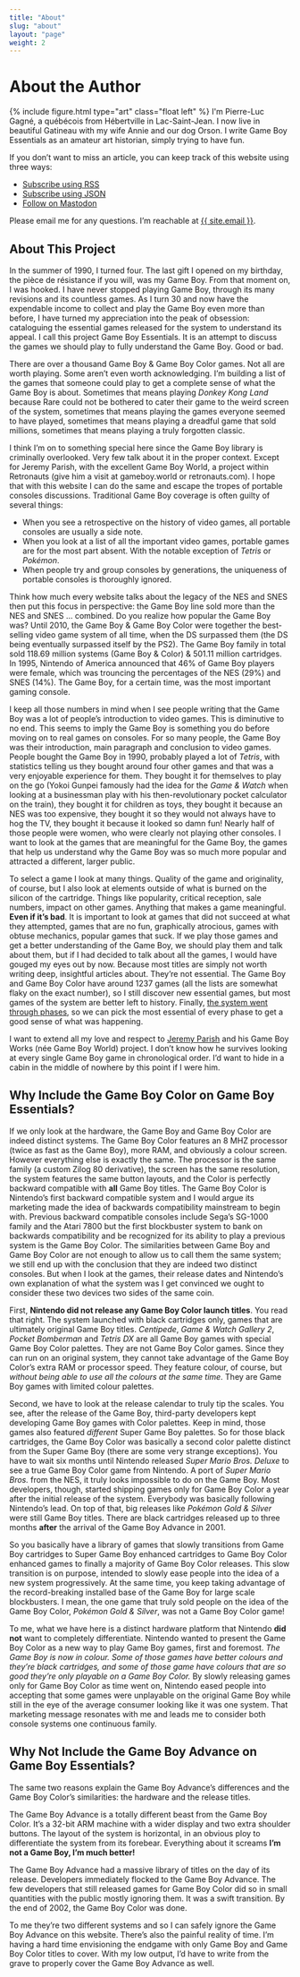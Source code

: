 ```yaml
---
title: "About"
slug: "about"
layout: "page"
weight: 2
---
```

# About the Author

{% include figure.html type="art" class="float left" %}
I'm Pierre-Luc Gagné, a québécois from Hébertville in Lac-Saint-Jean. I now live in beautiful Gatineau with my wife Annie and our dog Orson. I write Game Boy Essentials as an amateur art historian, simply trying to have fun.

If you don’t want to miss an article, you can keep track of this website using three ways:

- [Subscribe using RSS](/rss.xml)
- [Subscribe using JSON](/feed.json)
- [Follow on Mastodon](https://peoplemaking.games/@gbe)

Please email me for any questions. I’m reachable at <a href="mailto:{{ site.email }}">{{ site.email }}</a>.

## About This Project

In the summer of 1990, I turned four. The last gift I opened on my birthday, the pièce de résistance if you will, was my Game Boy. From that moment on, I was hooked. I have never stopped playing Game Boy, through its many revisions and its countless games. As I turn 30 and now have the expendable income to collect and play the Game Boy even more than before, I have turned my appreciation into the peak of obsession: cataloguing the essential games released for the system to understand its appeal. I call this project Game Boy Essentials. It is an attempt to discuss the games we should play to fully understand the Game Boy. Good or bad.

There are over a thousand Game Boy & Game Boy Color games. Not all are worth playing. Some aren’t even worth acknowledging. I’m building a list of the games that someone could play to get a complete sense of what the Game Boy is about. Sometimes that means playing *Donkey Kong Land* because Rare could not be bothered to cater their game to the weird screen of the system, sometimes that means playing the games everyone seemed to have played, sometimes that means playing a dreadful game that sold millions, sometimes that means playing a truly forgotten classic.

I think I’m on to something special here since the Game Boy library is criminally overlooked. Very few talk about it in the proper context. Except for Jeremy Parish, with the excellent Game Boy World, a project within Retronauts (give him a visit at gameboy.world or retronauts.com). I hope that with this website I can do the same and escape the tropes of portable consoles discussions. Traditional Game Boy coverage is often guilty of several things:

- When you see a retrospective on the history of video games, all portable consoles are usually a side note.
- When you look at a list of all the important video games, portable games are for the most part absent. With the notable exception of *Tetris* or *Pokémon*.
- When people try and group consoles by generations, the uniqueness of portable consoles is thoroughly ignored.

Think how much every website talks about the legacy of the NES and SNES then put this focus in perspective: the Game Boy line sold more than the NES and SNES … combined. Do you realize how popular the Game Boy was? Until 2010, the Game Boy & Game Boy Color were together the best-selling video game system of all time, when the DS surpassed them (the DS being eventually surpassed itself by the PS2). The Game Boy family in total sold 118.69 million systems (Game Boy & Color) & 501.11 million cartridges. In 1995, Nintendo of America announced that 46% of Game Boy players were female, which was trouncing the percentages of the NES (29%) and SNES (14%). The Game Boy, for a certain time, was the most important gaming console.

I keep all those numbers in mind when I see people writing that the Game Boy was a lot of people’s introduction to video games. This is diminutive to no end. This seems to imply the Game Boy is something you do before moving on to real games on consoles. For so many people, the Game Boy was their introduction, main paragraph and conclusion to video games. People bought the Game Boy in 1990, probably played a lot of *Tetris*, with statistics telling us they bought around four other games and that was a very enjoyable experience for them. They bought it for themselves to play on the go (Yokoi Gunpei famously had the idea for the *Game & Watch* when looking at a businessman play with his then-revolutionary pocket calculator on the train), they bought it for children as toys, they bought it because an NES was too expensive, they bought it so they would not always have to hog the TV, they bought it because it looked so damn fun! Nearly half of those people were women, who were clearly not playing other consoles. I want to look at the games that are meaningful for the Game Boy, the games that help us understand why the Game Boy was so much more popular and attracted a different, larger public.

To select a game I look at many things. Quality of the game and originality, of course, but I also look at elements outside of what is burned on the silicon of the cartridge. Things like popularity, critical reception, sale numbers, impact on other games. Anything that makes a game meaningful. **Even if it’s bad**. It is important to look at games that did not succeed at what they attempted, games that are no fun, graphically atrocious, games with obtuse mechanics, popular games that suck. If we play those games and get a better understanding of the Game Boy, we should play them and talk about them, but if I had decided to talk about all the games, I would have gouged my eyes out by now. Because most titles are simply not worth writing deep, insightful articles about. They’re not essential. The Game Boy and Game Boy Color have around 1237 games (all the lists are somewhat flaky on the exact number), so I still discover new essential games, but most games of the system are better left to history. Finally, [the system went through phases](http://www.chrismcovell.com/GameBoyDecline.html), so we can pick the most essential of every phase to get a good sense of what was happening.

I want to extend all my love and respect to [Jeremy Parish](http://gameboyworld.com) and his Game Boy Works (née Game Boy World) project. I don’t know how he survives looking at every single Game Boy game in chronological order. I’d want to hide in a cabin in the middle of nowhere by this point if I were him.

## Why Include the Game Boy Color on Game Boy Essentials?

If we only look at the hardware, the Game Boy and Game Boy Color are indeed distinct systems. The Game Boy Color features an 8 MHZ processor (twice as fast as the Game Boy), more RAM, and obviously a colour screen. However everything else is exactly the same. The processor is the same family (a custom Zilog 80 derivative), the screen has the same resolution, the system features the same button layouts, and the Color is perfectly backward compatible with **all** Game Boy titles. The Game Boy Color is Nintendo’s first backward compatible system and I would argue its marketing made the idea of backwards compatibility mainstream to begin with. Previous backward compatible consoles include Sega’s SG-1000 family and the Atari 7800 but the first blockbuster system to bank on backwards compatibility and be recognized for its ability to play a previous system is the Game Boy Color. The similarities between Game Boy and Game Boy Color are not enough to allow us to call them the same system; we still end up with the conclusion that they are indeed two distinct consoles. But when I look at the games, their release dates and Nintendo’s own explanation of what the system was I get convinced we ought to consider these two devices two sides of the same coin.

First, **Nintendo did not release any Game Boy Color launch titles**. You read that right. The system launched with black cartridges only, games that are ultimately original Game Boy titles. *Centipede*, *Game & Watch Gallery 2*, *Pocket Bomberman* and *Tetris DX* are all Game Boy games with special Game Boy Color palettes. They are not Game Boy Color games. Since they can run on an original system, they cannot take advantage of the Game Boy Color’s extra RAM or processor speed. They feature colour, of course, but *without being able to use all the colours at the same time*. They are Game Boy games with limited colour palettes.

Second, we have to look at the release calendar to truly tip the scales. You see, after the release of the Game Boy, third-party developers kept developing Game Boy games with Color palettes. Keep in mind, those games also featured *different* Super Game Boy palettes. So for those black cartridges, the Game Boy Color was basically a second color palette distinct from the Super Game Boy (there are some very strange exceptions). You have to wait six months until Nintendo released *Super Mario Bros. Deluxe* to see a true Game Boy Color game from Nintendo. A port of *Super Mario Bros.* from the NES, it truly looks impossible to do on the Game Boy. Most developers, though, started shipping games only for Game Boy Color­ a year after the initial release of the system. Everybody was basically following Nintendo’s lead. On top of that, big releases like *Pokémon Gold & Silver* were still Game Boy titles. There are black cartridges released up to three months **after** the arrival of the Game Boy Advance in 2001.

So you basically have a library of games that slowly transitions from Game Boy cartridges to Super Game Boy enhanced cartridges to Game Boy Color enhanced games to finally a majority of Game Boy Color releases. This slow transition is on purpose, intended to slowly ease people into the idea of a new system progressively. At the same time, you keep taking advantage of the record-breaking installed base of the Game Boy for large scale blockbusters. I mean, the one game that truly sold people on the idea of the Game Boy Color, *Pokémon Gold & Silver*, was not a Game Boy Color game!

To me, what we have here is a distinct hardware platform that Nintendo **did not** want to completely differentiate. Nintendo wanted to present the Game Boy Color as a new way to play Game Boy games, first and foremost. *The Game Boy is now in colour. Some of those games have better colours and they’re black cartridges, and some of those game have colours that are so good they’re only playable on a Game Boy Color.* By slowly releasing games only for Game Boy Color as time went on, Nintendo eased people into accepting that some games were unplayable on the original Game Boy while still in the eye of the average consumer looking like it was one system. That marketing message resonates with me and leads me to consider both console systems one continuous family.

## Why Not Include the Game Boy Advance on Game Boy Essentials?

The same two reasons explain the Game Boy Advance’s differences and the Game Boy Color’s similarities: the hardware and the release titles.

The Game Boy Advance is a totally different beast from the Game Boy Color. It’s a 32-bit ARM machine with a wider display and two extra shoulder buttons. The layout of the system is horizontal, in an obvious ploy to differentiate the system from its forebear. Everything about it screams **I’m not a Game Boy, I’m much better!**

The Game Boy Advance had a massive library of titles on the day of its release. Developers immediately flocked to the Game Boy Advance. The few developers that still released games for Game Boy Color did so in small quantities with the public mostly ignoring them. It was a swift transition. By the end of 2002, the Game Boy Color was done.

To me they’re two different systems and so I can safely ignore the Game Boy Advance on this website. There’s also the painful reality of time. I’m having a hard time envisioning the endgame with only Game Boy and Game Boy Color titles to cover. With my low output, I’d have to write from the grave to properly cover the Game Boy Advance as well.